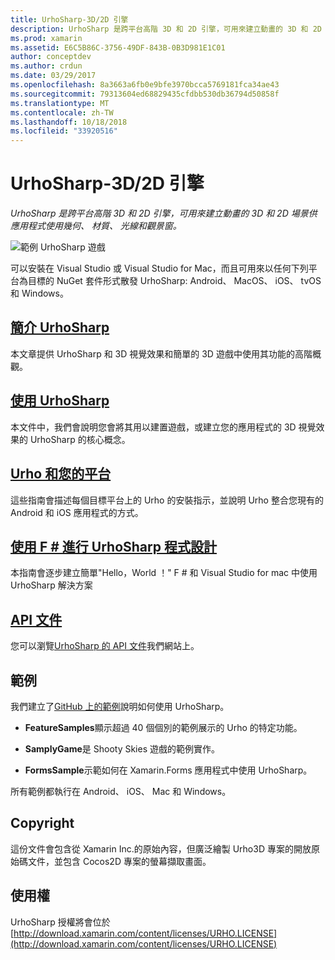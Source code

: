 ```yaml
---
title: UrhoSharp-3D/2D 引擎
description: UrhoSharp 是跨平台高階 3D 和 2D 引擎，可用來建立動畫的 3D 和 2D 場景供應用程式使用幾何、 材質、 光線和觀景窗。
ms.prod: xamarin
ms.assetid: E6C5B86C-3756-49DF-843B-0B3D981E1C01
author: conceptdev
ms.author: crdun
ms.date: 03/29/2017
ms.openlocfilehash: 8a3663a6fb0e9bfe3970bcca5769181fca34ae43
ms.sourcegitcommit: 79313604ed68829435cfdbb530db36794d50858f
ms.translationtype: MT
ms.contentlocale: zh-TW
ms.lasthandoff: 10/18/2018
ms.locfileid: "33920516"
---
```

# <a name="urhosharp---3d2d-engine"></a>UrhoSharp-3D/2D 引擎

_UrhoSharp 是跨平台高階 3D 和 2D 引擎，可用來建立動畫的 3D 和 2D 場景供應用程式使用幾何、 材質、 光線和觀景窗。_

![範例 UrhoSharp 遊戲](images/video.gif)

可以安裝在 Visual Studio 或 Visual Studio for Mac，而且可用來以任何下列平台為目標的 NuGet 套件形式散發 UrhoSharp: Android、 MacOS、 iOS、 tvOS 和 Windows。

## <a name="an-introduction-to-urhosharpgraphics-gamesurhosharpintroductionmd"></a>[簡介 UrhoSharp](~/graphics-games/urhosharp/introduction.md)

本文章提供 UrhoSharp 和 3D 視覺效果和簡單的 3D 遊戲中使用其功能的高階概觀。

## <a name="using-urhosharpgraphics-gamesurhosharpusingmd"></a>[使用 UrhoSharp](~/graphics-games/urhosharp/using.md)

本文件中，我們會說明您會將其用以建置遊戲，或建立您的應用程式的 3D 視覺效果的 UrhoSharp 的核心概念。

## <a name="urho-and-your-platformgraphics-gamesurhosharpplatformindexmd"></a>[Urho 和您的平台](~/graphics-games/urhosharp/platform/index.md)

這些指南會描述每個目標平台上的 Urho 的安裝指示，並說明 Urho 整合您現有的 Android 和 iOS 應用程式的方式。

## <a name="programming-urhosharp-with-fgraphics-gamesurhosharpfsharpmd"></a>[使用 F # 進行 UrhoSharp 程式設計](~/graphics-games/urhosharp/fsharp.md)

本指南會逐步建立簡單"Hello，World ！" F # 和 Visual Studio for mac 中使用 UrhoSharp 解決方案

## <a name="api-documentationhttpsdeveloperxamarincomapirooturho"></a>[API 文件](https://developer.xamarin.com/api/root/Urho/)

您可以瀏覽[UrhoSharp 的 API 文件](https://developer.xamarin.com/api/root/Urho/)我們網站上。

## <a name="samples"></a>範例

我們建立了[GitHub 上的範例](http://github.com/xamarin/urho-samples)說明如何使用 UrhoSharp。

- **FeatureSamples**顯示超過 40 個個別的範例展示的 Urho 的特定功能。

- **SamplyGame**是 Shooty Skies 遊戲的範例實作。

- **FormsSample**示範如何在 Xamarin.Forms 應用程式中使用 UrhoSharp。

所有範例都執行在 Android、 iOS、 Mac 和 Windows。

## <a name="copyright"></a>Copyright

這份文件會包含從 Xamarin Inc.的原始內容，但廣泛繪製 Urho3D 專案的開放原始碼文件，並包含 Cocos2D 專案的螢幕擷取畫面。

## <a name="license"></a>使用權

UrhoSharp 授權將會位於 [http://download.xamarin.com/content/licenses/URHO.LICENSE](http://download.xamarin.com/content/licenses/URHO.LICENSE)

